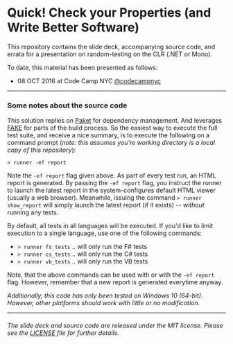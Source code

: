 Quick! Check your Properties (and Write Better Software)
===

This repository contains the slide deck, accompanying source code, and errata
for a presentation on random-testing on the CLR (.NET or Mono).

To date, this material has been presented as follows:

+ 08 OCT 2016 at Code Camp NYC [@codecampnyc](https://twitter.com/codecampnyc)

---

### Some notes about the source code

This solution replies on [Paket](http://fsprojects.github.io/Paket/) for
dependency management. And leverages [FAKE](http://fsharp.github.io/FAKE/) for
parts of the build process. So the easiest way to execute the full test suite,
and receive a nice summary, is to execute the following on a command prompt
(_note: this assumes you're working directory is a local copy of this repository_):

  ```
  > runner -ef report
  ```

Note the `-ef report` flag given above. As part of every test run, an HTML
report is generated. By passing the `-ef report` flag, you instruct the runner
to launch the latest report in the system-configures default HTML viewer (usually
a web browser). Meanwhile, issuing the command `> runner show_report` will simply
launch the latest report (if it exists) -- _without_ running any tests.

By default, all tests in all languages will be executed. If you'd like to limit
execution to a single language, use one of the following commands:

  + `> runner fs_tests` .. will only run the F# tests
  + `> runner cs_tests` .. will only run the C# tests
  + `> runner vb_tests` .. will only run the VB tests

Note, that the above commands can be used with or with the `-ef report` flag.
However, remember that a new report is generated everytime anyway.

_Additionally, this code has only been tested on Windows 10 (64-bit). However,
other platforms should work with little or no modification._

---

###### The slide deck and source code are released under the MIT license. Please see the [LICENSE](https://gitlab.com/pblasucci/quickpbt/blob/master/LICENSE.txt) file for further details.
